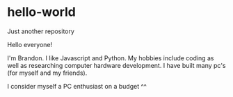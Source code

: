 # hello-world
Just another repository

Hello everyone!

I'm Brandon. I like Javascript and Python. My hobbies include coding as well as researching
computer hardware development. I have built many pc's (for myself and my friends).

I consider myself a PC enthusiast on a budget ^^ 
